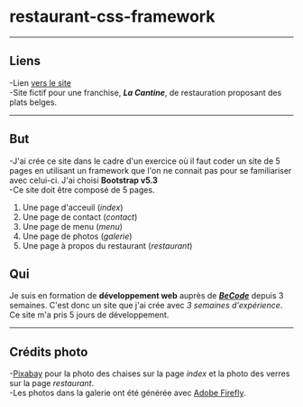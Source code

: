 # restaurant-css-framework   
   
---    
    
## Liens    
   
-Lien [vers le site](https://gigithegiraffe.github.io/restaurant-css-framework/)   
-Site fictif pour une franchise, ***La Cantine***, de restauration proposant des plats belges. 
    
---   
    
## But   
   
-J'ai crée ce site dans le cadre d'un exercice où il faut coder un site de 5 pages en utilisant un framework que l'on ne connait pas pour se familiariser avec celui-ci. J'ai choisi **Bootstrap v5.3**   
-Ce site doit être composé de 5 pages.   
1. Une page d'acceuil (*index*)
2. Une page de contact (*contact*)
3. Une page de menu (*menu*)
4. Une page de photos (*galerie*)
5. Une page à propos du restaurant (*restaurant*)
   
## Qui 
   
Je suis en formation de **développement web** auprès de [***BeCode***](https://becode.org/fr/les-formations/junior-developer/) depuis 3 semaines. C'est donc un site que j'ai crée avec *3 semaines d'expérience*.
Ce site m'a pris 5 jours de développement.
   
---   
   
## Crédits photo   
    
-[Pixabay](https://pixabay.com/fr/) pour la photo des chaises sur la page *index* et la photo des verres sur la page *restaurant*.   
-Les photos dans la galerie ont été générée avec [Adobe Firefly](https://www.adobe.com/fr/products/firefly.html).   
